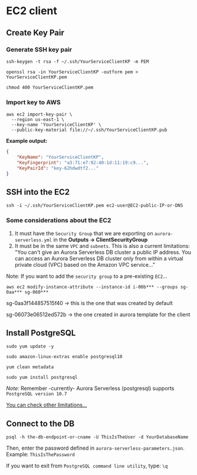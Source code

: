 # EC2 client

## Create Key Pair

### Generate SSH key pair

```shell
ssh-keygen -t rsa -f ~/.ssh/YourServiceClientKP -m PEM

openssl rsa -in YourServiceClientKP -outform pem > YourServiceClientKP.pem

chmod 400 YourServiceClientKP.pem
```

### Import key to AWS
```shell
aws ec2 import-key-pair \
  --region us-east-1 \
  --key-name 'YourServiceClientKP' \
  --public-key-material file://~/.ssh/YourServiceClientKP.pub
```

**Example output:**
```json
{
    "KeyName": "YourServiceClientKP", 
    "KeyFingerprint": "a3:71:e7:92:40:1d:11:19:c9...", 
    "KeyPairId": "key-62hdwdtf2..."
}

```

## SSH into the EC2

```shell
ssh -i ~/.ssh/YourServiceClientKP.pem ec2-user@EC2-public-IP-or-DNS
```

### Some considerations about the EC2

1. It must have the `Security Group` that we are exporting on `aurora-serverless.yml` in the **Outputs -> ClientSecurityGroup**
1. It must be in the same `VPC` and `subnets`. This is also a current limitations: "You can't give an Aurora Serverless DB cluster a public IP address. You can access an Aurora Serverless DB cluster only from within a virtual private cloud (VPC) based on the Amazon VPC service..."

Note: If you want to add the `security group` to a pre-existing `EC2`...
```shell
aws ec2 modify-instance-attribute --instance-id i-00b*** --groups sg-0aa*** sg-060***
```

sg-0aa3f144857515f40 -> this is the one that was created by default

sg-06073e06512ed572b -> the one created in aurora template for the client


## Install PostgreSQL

```shell
sudo yum update -y

sudo amazon-linux-extras enable postgresql10

yum clean metadata

sudo yum install postgresql
```

*Note:* Remember -currently- Aurora Serverless (postgresql) supports `PostgreSQL version 10.7 `

[You can check other limitations...](https://docs.aws.amazon.com/AmazonRDS/latest/AuroraUserGuide/aurora-serverless.html#aurora-serverless.limitations)

## Connect to the DB

```shell
psql -h the-db-endpoint-or-cname -U ThisIsTheUser -d YourDatabaseName
```

Then, enter the password defined in `aurora-serverless-parameters.json`. Example: `ThisIsThePassword`

If you want to exit from `PostgreSQL command line utility`, type: `\q`
